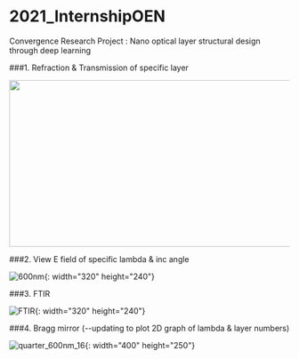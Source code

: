 # 2021_InternshipOEN
Convergence Research Project : Nano optical layer structural design through deep learning

###1. Refraction & Transmission of specific layer

<img src="https://user-images.githubusercontent.com/77601144/105927563-9618ef00-6087-11eb-8b6d-f20569919e68.png" width="900" height="300">


###2. View E field of specific lambda & inc angle

![600nm](https://user-images.githubusercontent.com/77601144/105927626-b8127180-6087-11eb-86d4-ba1312c26e50.gif){: width="320" height="240"}

###3. FTIR

![FTIR](https://user-images.githubusercontent.com/77601144/105927651-c3fe3380-6087-11eb-8184-b2d7f298ba77.gif){: width="320" height="240"}

###4. Bragg mirror (--updating to plot 2D graph of lambda & layer numbers)

![quarter_600nm_16](https://user-images.githubusercontent.com/77601144/105927676-d0828c00-6087-11eb-9ced-1bfb4511671b.png){: width="400" height="250"}
